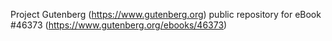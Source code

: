 Project Gutenberg (https://www.gutenberg.org) public repository for
eBook #46373 (https://www.gutenberg.org/ebooks/46373)
